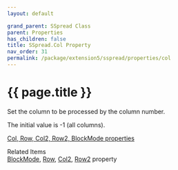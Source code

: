 ```yaml
---
layout: default

grand_parent: SSpread Class
parent: Properties
has_children: false
title: SSpread.Col Property
nav_order: 31
permalink: /package/extension5/sspread/properties/col
---
```

# {{ page.title }}

Set the column to be processed by the column number.

The initial value is -1 (all columns).

<a href="package/extension5/sspread/#col-row-col2-row2-blockmode-properties">Col, Row, Col2, Row2, BlockMode properties</a>

Related Items<br>
<a href="/package/extension5/sspread/properties/blockmode">BlockMode</a>, <a href="/package/extension5/sspread/properties/row">Row</a>, <a href="/package/extension5/sspread/properties/col2">Col2</a>, <a href="/package/extension5/sspread/properties/row2">Row2</a> property